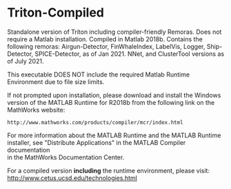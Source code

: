 # Triton-Compiled
Standalone version of Triton including compiler-friendly Remoras. Does not require a Matlab installation.
Compiled in Matlab 2018b. 
Contains the following remoras: Airgun-Detector, FinWhaleIndex, LabelVis, Logger, Ship-Detector, SPICE-Detector, as of Jan 2021. NNet, and ClusterTool versions as of July 2021.


This executable DOES NOT include the required Matlab Runtime Environment due to file size limits.

If not prompted upon installation, please download and install the Windows version of the MATLAB Runtime for R2018b 
from the following link on the MathWorks website:

    http://www.mathworks.com/products/compiler/mcr/index.html
   
For more information about the MATLAB Runtime and the MATLAB Runtime installer, see 
"Distribute Applications" in the MATLAB Compiler documentation  
in the MathWorks Documentation Center.

For a compiled version **including** the runtime environment, please visit:
http://www.cetus.ucsd.edu/technologies.html
